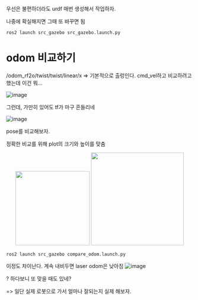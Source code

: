 우선은 불편하더라도 urdf 매번 생성해서 작업하자.

나중에 확실해지면 그때 또 바꾸면 됨

```
ros2 launch src_gazebo src_gazebo.launch.py
```

# odom 비교하기

/odom_rf2o/twist/twist/linear/x => 기본적으로 출렁인다.
cmd_vel하고 비교하려고 했는데 이건 뭐...

![image](https://user-images.githubusercontent.com/12381733/157583451-44f5861b-41ba-4504-a21e-3832a55183e8.png)

그런데, 가만히 있어도 tf가 마구 흔들리네

![image](https://user-images.githubusercontent.com/12381733/157586216-7c9e4a84-9b1a-4081-8c9b-43fd355b85f4.png)

pose를 비교해보자.

정확한 비교를 위해 plot의 크기와 높이를 맞춤

<p>
    <p align="center">
        <img src="https://user-images.githubusercontent.com/12381733/157586931-b348203c-6250-4267-9f8d-54e07bef3e5b.png" height="200">
        <img src="https://user-images.githubusercontent.com/12381733/157586971-979fbb12-d48b-49cc-8ff3-b2881c8fcb49.png" height="250">
    </p>
</p>

```
ros2 launch src_gazebo compare_odom.launch.py
```

이정도 차이난다.
계속 내비두면 laser odom은 낮아짐
![image](https://user-images.githubusercontent.com/12381733/157587300-ed5b3171-74fe-475d-b9d3-3310c795de90.png)

? 하다보니 또 맞을 때도 있네?

=> 일단 실제 로봇으로 가서 얼마나 잘되는지 실제 해보자.